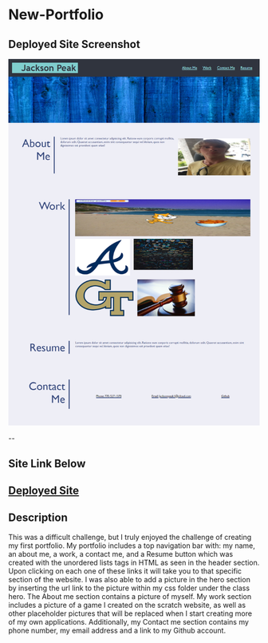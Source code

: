 # New-Portfolio
## Deployed Site Screenshot

![Portfolio Site](https://github.com/jacksonpeak1/New-Portfolio/blob/main/screencapture-jacksonpeak1-github-io-New-Portfolio-2021-03-17-20_40_35.png)

--
## Site Link Below
[Deployed Site](https://jacksonpeak1.github.io/New-Portfolio/)
--
## Description
This was a difficult challenge, but I truly enjoyed the challenge of creating my first portfolio. My portfolio includes a top navigation bar with: my name, an about me, a work, a contact me, and a Resume button which was created with the unordered lists tags in HTML as seen in the header section. Upon clicking on each one of these links it will take you to that specific section of the website. I was also able to add a picture in the hero section by inserting the url link to  the picture within my css folder under the class hero. The About me section contains a picture of myself. My work section includes a picture of a game I created on the scratch website, as well as other placeholder pictures that will be replaced when I start creating more of my own applications. Additionally, my Contact me section contains my phone number, my email address and a link to my Github account. 

